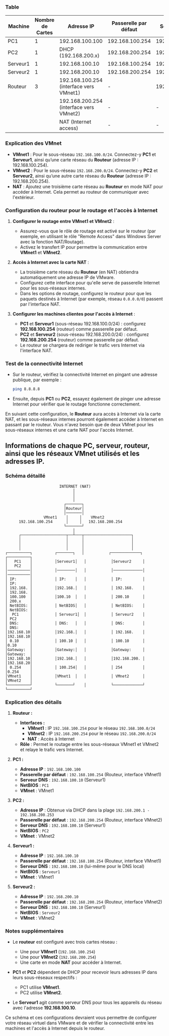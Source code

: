 ### Table  

| Machine   | Nombre de Cartes | Adresse IP          | Passerelle par défaut | Serveur DNS       | Nom NetBIOS | Suffixe DNS | VMnet  |
|-----------|------------------|---------------------|-----------------------|-------------------|-------------|-------------|--------|
| PC1       | 1                | 192.168.100.100    | 192.168.100.254      | 192.168.100.10    | PC1         | test.local  | VMnet1 |
| PC2       | 1                | DHCP (192.168.200.x) | 192.168.200.254      | 192.168.100.10    | PC2         | test.local  | VMnet2 |
| Serveur1  | 1                | 192.168.100.10     | 192.168.100.254      | 192.168.100.10    | Serveur1    | test.local  | VMnet1 |
| Serveur2  | 1                | 192.168.200.10     | 192.168.200.254      | 192.168.100.10    | Serveur2    | test.local  | VMnet2 |
| Routeur   | 3                | 192.168.100.254 (interface vers VMnet1) | - | 192.168.100.10 | Routeur | test.local | VMnet1 |
|           |                  | 192.168.200.254 (interface vers VMnet2) | - | -             |             |             | VMnet2 |
|           |                  | NAT (Internet access) | - | - |             |             | NAT   |

### Explication des VMnet

- **VMnet1** : Pour le sous-réseau `192.168.100.0/24`. Connectez-y **PC1** et **Serveur1**, ainsi qu’une carte réseau du **Routeur** (adresse IP : 192.168.100.254).
- **VMnet2** : Pour le sous-réseau `192.168.200.0/24`. Connectez-y **PC2** et **Serveur2**, ainsi qu’une autre carte réseau du **Routeur** (adresse IP : 192.168.200.254).
- **NAT** : Ajoutez une troisième carte réseau au **Routeur** en mode NAT pour accéder à Internet. Cela permet au routeur de communiquer avec l'extérieur.

### Configuration du routeur pour le routage et l'accès à Internet

1. **Configurer le routage entre VMnet1 et VMnet2** :
   - Assurez-vous que le rôle de routage est activé sur le routeur (par exemple, en utilisant le rôle "Remote Access" dans Windows Server avec la fonction NAT/Routage).
   - Activez le transfert IP pour permettre la communication entre **VMnet1** et **VMnet2**.

2. **Accès à Internet avec la carte NAT** :
   - La troisième carte réseau du **Routeur** (en NAT) obtiendra automatiquement une adresse IP de VMware.
   - Configurez cette interface pour qu'elle serve de passerelle Internet pour les sous-réseaux internes.
   - Dans les options de routage, configurez le routeur pour que les paquets destinés à Internet (par exemple, réseau `0.0.0.0/0`) passent par l'interface NAT.

3. **Configurer les machines clientes pour l'accès à Internet** :
   - **PC1** et **Serveur1** (sous-réseau 192.168.100.0/24) : configurez **192.168.100.254** (routeur) comme passerelle par défaut.
   - **PC2** et **Serveur2** (sous-réseau 192.168.200.0/24) : configurez **192.168.200.254** (routeur) comme passerelle par défaut.
   - Le routeur se chargera de rediriger le trafic vers Internet via l'interface NAT.

### Test de la connectivité Internet

- Sur le routeur, vérifiez la connectivité Internet en pingant une adresse publique, par exemple :
  ```bash
  ping 8.8.8.8
  ```

- Ensuite, depuis **PC1** ou **PC2**, essayez également de pinger une adresse Internet pour vérifier que le routage fonctionne correctement.

En suivant cette configuration, le **Routeur** aura accès à Internet via la carte NAT, et les sous-réseaux internes pourront également accéder à Internet en passant par le routeur. Vous n'avez besoin que de deux VMnet pour les sous-réseaux internes et une carte NAT pour l'accès Internet.


## Informations de chaque PC, serveur, routeur, ainsi que les réseaux VMnet utilisés et les adresses IP.

### Schéma  détaillé

```
                        INTERNET (NAT)
                              │
                              │
                              │
                          ┌───────┐
                          │Routeur│
                          │───────│
                 VMnet1    │     │    VMnet2
      192.168.100.254      │     │   192.168.200.254
                          └───────┘
                              │
      ┌────────────────────┬──┴───┬─────────────────────┐
      │                    │      │                     │
      │                    │      │                     │
      │                    │      │                     │
┌──────────┐          ┌───────┐   │           ┌─────────────┐         ┌──────────┐
│   PC1    │          │Serveur1│   │           │Serveur2     │         │   PC2    │
│──────────│          │────────│   │           │─────────────│         │──────────│
│ IP:      │          │ IP:    │   │           │ IP:         │         │ IP:      │
│ 192.168. │          │192.168.│   │           │ 192.168.    │         │ 192.168. │
│ 100.100  │          │100.10  │   │           │ 200.10      │         │ 200.x    │
│ NetBIOS: │          │ NetBIOS│   │           │ NetBIOS:    │         │ NetBIOS: │
│  PC1     │          │ Serveur1│  │           │ Serveur2    │         │ PC2      │
│ DNS:     │          │ DNS:   │   │           │ DNS:        │         │ DNS:     │
│192.168.10│          │192.168.│   │           │ 192.168.    │         │192.168.10│
│ 0.10     │          │ 100.10 │   │           │ 100.10      │         │0.10      │
│Gateway:  │          │Gateway:│   │           │Gateway:     │         │Gateway:  │
│192.168.10│          │192.168.│   │           │192.168.200. │         │192.168.20│
│ 0.254    │          │ 100.254│   │           │ 254         │         │0.254     │
│VMnet1    │          │VMnet1  │   │           │ VMnet2      │         │VMnet2    │
└──────────┘          └───────┘    │           └─────────────┘         └──────────┘

```

### Explication des détails

1. **Routeur :**
   - **Interfaces :**
     - **VMnet1** : IP `192.168.100.254` pour le réseau `192.168.100.0/24`
     - **VMnet2** : IP `192.168.200.254` pour le réseau `192.168.200.0/24`
     - **NAT** : Accès à Internet
   - **Rôle** : Permet le routage entre les sous-réseaux VMnet1 et VMnet2 et relaye le trafic vers Internet.

2. **PC1 :**
   - **Adresse IP** : `192.168.100.100`
   - **Passerelle par défaut** : `192.168.100.254` (Routeur, interface VMnet1)
   - **Serveur DNS** : `192.168.100.10` (Serveur1)
   - **NetBIOS** : `PC1`
   - **VMnet** : VMnet1

3. **PC2 :**
   - **Adresse IP** : Obtenue via DHCP dans la plage `192.168.200.1 - 192.168.200.253`
   - **Passerelle par défaut** : `192.168.200.254` (Routeur, interface VMnet2)
   - **Serveur DNS** : `192.168.100.10` (Serveur1)
   - **NetBIOS** : `PC2`
   - **VMnet** : VMnet2

4. **Serveur1 :**
   - **Adresse IP** : `192.168.100.10`
   - **Passerelle par défaut** : `192.168.100.254` (Routeur, interface VMnet1)
   - **Serveur DNS** : `192.168.100.10` (lui-même pour le DNS local)
   - **NetBIOS** : `Serveur1`
   - **VMnet** : VMnet1

5. **Serveur2 :**
   - **Adresse IP** : `192.168.200.10`
   - **Passerelle par défaut** : `192.168.200.254` (Routeur, interface VMnet2)
   - **Serveur DNS** : `192.168.100.10` (Serveur1)
   - **NetBIOS** : `Serveur2`
   - **VMnet** : VMnet2

### Notes supplémentaires

- Le **routeur** est configuré avec trois cartes réseau :
  - Une pour **VMnet1** (`192.168.100.254`)
  - Une pour **VMnet2** (`192.168.200.254`)
  - Une carte en mode **NAT** pour accéder à Internet.
  
- **PC1** et **PC2** dépendent de DHCP pour recevoir leurs adresses IP dans leurs sous-réseaux respectifs :
  - PC1 utilise **VMnet1**.
  - PC2 utilise **VMnet2**.
  
- Le **Serveur1** agit comme serveur DNS pour tous les appareils du réseau avec l'adresse **192.168.100.10**.

Ce schéma et ces configurations devraient vous permettre de configurer votre réseau virtuel dans VMware et de vérifier la connectivité entre les machines et l'accès à Internet depuis le routeur.
